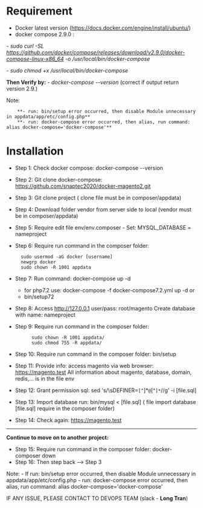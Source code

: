 # Requirement

- Docker latest version (https://docs.docker.com/engine/install/ubuntu/)
- docker compose 2.9.0 :

*- sudo curl -SL https://github.com/docker/compose/releases/download/v2.9.0/docker-compose-linux-x86_64 -o /usr/local/bin/docker-compose*

*- sudo chmod +x /usr/local/bin/docker-compose*

**Then Verify by:**
*- docker-compose --version* (correct if output return version 2.9.)

Note: 
		
		**- run: bin/setup error occurred, then disable Module unnecessary in appdata/app/etc/config.php**
		**- run: docker-compose error occurred, then alias, run command: alias docker-compose='docker-compose'**

# Installation
- Step 1: Check docker compose: docker-compose --version
- Step 2: Git clone docker-compose: https://github.com/snaptec2020/docker-magento2.git
- Step 3: Git clone project ( clone file must be in composer/appdata)
- Step 4: Download folder vendor from server side to local (vendor must be in composer/appdata)
- Step 5: Require edit file env/env.composer
			- Set: MYSQL_DATABASE = nameproject
- Step 6: Require run command in the composer folder:

		sudo usermod -aG docker [username]
		newgrp docker
		sudo chown -R 1001 appdata
	
- Step 7: Run command: docker-compose up -d
	- for php7.2 use: docker-compose -f docker-compose7.2.yml up -d
	or 
	- bin/setup72
- Step 8: Access http://127.0.0.1
			user/pass: root/magento
			Create database with name: nameproject
- Step 9: Require run command in the composer folder:

			sudo chown -R 1001 appdata/
			sudo chmod 755 -R appdata/
			
- Step 10: Require run command in the composer folder: bin/setup
- Step 11: Provide info: access magento via web browser: https://magento.test
		All information about magento, database, domain, redis,... is in the file env
- Step 12: Grant permission sql: sed 's/\sDEFINER=`[^`]*`@`[^`]*`//g' -i [file.sql]
- Step 13: Import database run: bin/mysql < [file.sql] ( file import database [file.sql] require in the composer folder)
- Step 14: Check again: https://magento.test
------------------------
**Continue to move on to another project:**
- Step 15: Require run command in the composer folder: docker-composer down
- Step 16: Then step back --> Step 3


Note: 
		- If run: bin/setup error occurred, then disable Module unnecessary in appdata/app/etc/config.php
		- run: docker-compose error occurred, then alias, run command: alias docker-compose='docker-compose'
		 
IF ANY ISSUE, PLEASE CONTACT TO DEVOPS TEAM (slack - **Long Tran**)
